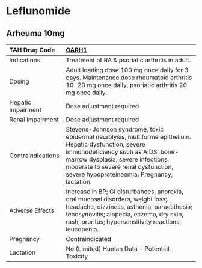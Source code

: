 # Leflunomide

## Arheuma 10mg

| TAH Drug Code      | [**OARH1**](https://www.tahsda.org.tw/drugs/hissearch.php?drug_code=OARH1)                                                                                                                                                                                             |
|:-------------------|:-----------------------------------------------------------------------------------------------------------------------------------------------------------------------------------------------------------------------------------------------------------------------|
| Indications        | Treatment of RA & psoriatic arthritis in adult.                                                                                                                                                                                                                        |
| Dosing             | Adult loading dose 100 mg once daily for 3 days. Maintenance dose rheumatoid arthritis 10-20 mg once daily, psoriatic arthritis 20 mg once daily.                                                                                                                      |
| Hepatic Impairment | Dose adjustment required                                                                                                                                                                                                                                               |
| Renal Impairment   | Dose adjustment required                                                                                                                                                                                                                                               |
| Contraindications  | Stevens-Johnson syndrome, toxic epidermal necrolysis, multiforme epithelium. Hepatic dysfunction, severe immunodeficiency such as AIDS, bone-marrow dysplasia, severe infections, moderate to severe renal dysfunction, severe hypoproteinaemia. Pregnancy, lactation. |
| Adverse Effects    | Increase in BP; GI disturbances, anorexia, oral mucosal disorders, weight loss; headache, dizziness, asthenia, paraesthesia; tenosynovitis; alopecia, eczema, dry skin, rash, pruritus; hypersensitivity reactions, leucopenia.                                        |
| Pregnancy          | Contraindicated                                                                                                                                                                                                                                                        |
| Lactation          | No (Limited) Human Data - Potential Toxicity                                                                                                                                                                                                                           |


